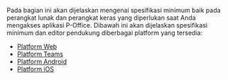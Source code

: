 Pada bagian ini akan dijelaskan mengenai spesifikasi minimum baik pada perangkat lunak dan perangkat keras yang diperlukan saat Anda mengakses aplikasi P-Office. Dibawah ini akan dijelaskan spesifikasi minimum dan editor pendukung diberbagai platform yang tersedia:

- [Platform Web](https://docs.poffice.pertamina.com/Categories/9785dc8c-393a-4727-9b46-5f6951f6190c/spesifikasiminimum-faq#!/Posts/9785dc8c-393a-4727-9b46-5f6951f6190c/overview-spesifikasiminimum/7d0ec2ccfcc54f99a3cd4193daf1cba7)
- [Platform Teams](https://docs.poffice.pertamina.com/Categories/9785dc8c-393a-4727-9b46-5f6951f6190c/spesifikasiminimum-faq#!/Posts/9785dc8c-393a-4727-9b46-5f6951f6190c/overview-spesifikasiminimum/1327130047e14e2da595f07c4bec1343)
- [Platform Android](https://docs.poffice.pertamina.com/Categories/9785dc8c-393a-4727-9b46-5f6951f6190c/spesifikasiminimum-faq#!/Posts/9785dc8c-393a-4727-9b46-5f6951f6190c/overview-spesifikasiminimum/6e8d6b7cff8a486e9bbb21e9d9c80748)
- [Platform iOS](https://docs.poffice.pertamina.com/Categories/9785dc8c-393a-4727-9b46-5f6951f6190c/spesifikasiminimum-faq#!/Posts/9785dc8c-393a-4727-9b46-5f6951f6190c/overview-spesifikasiminimum/67f8a4f80ffd4031baad6b2f1c90b47d)
